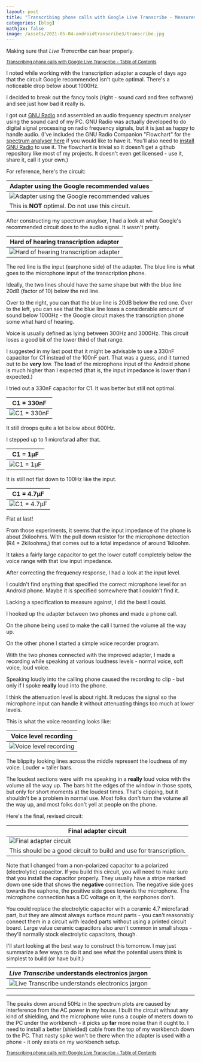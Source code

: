 ```yaml
---
layout: post
title: "Transcribing phone calls with Google Live Transcribe - Measurements and optimization"
categories: [blog]
mathjax: false
image: /assets/2021-05-04-androidtranscribe3/transcribe.jpg
---
```

Making sure that *Live Transcribe* can hear properly.

<sub>[Transcribing phone calls with Google Live Transcribe - Table of Contents](androidtranscribe-toc)</sub>

I noted while working with the transcription adapter a couple of days ago that the circuit Google recommended isn't quite optimal.  There's a noticeable drop below about 1000Hz.

I decided to break out the fancy tools (right - sound card and free software) and see just how bad it really is.

I got out [GNU Radio](https://www.gnuradio.org/) and assembled an audio frequency spectrum analyser using the sound card of my PC.  GNU Radio was actually developed to do digital signal processing on radio frequency signals, but it is just as happy to handle audio. (I've included the GNU Radio Companion "Flowchart" for the [spectrum analyser here](/assets/2021-05-04-androidtranscribe3/Spectrumanalyser.grc) if you would like to have it. You'll also need to [install GNU Radio](https://wiki.gnuradio.org/index.php/InstallingGR) to use it.  The flowchart is trivial so it doesn't get a github repository like most of my projects.  It doesn't even get licensed - use it, share it, call it your own.)

For reference, here's the circuit:

|Adapter using the Google recommended values|
|-------------------------------------------|
|![Adapter using the Google recommended values](/assets/2021-05-04-androidtranscribe3/attenuator_not_optimal.png)|
|This is **NOT** optimal.  Do not use this circuit.|

After constructing my spectrum anaylser, I had a look at what Google's recommended circuit does to the audio signal.  It wasn't pretty.

|Hard of hearing transcription adapter|
|-------------------------------------|
|![Hard of hearing transcription adapter](/assets/2021-05-04-androidtranscribe3/Google.png)|

The red line is the input (earphone side) of the adapter.  The blue line is what goes to the microphone input of the transcription phone.

Ideally, the two lines should have the same shape but with the blue line 20dB (factor of 10) below the red line.

Over to the right, you can that the blue line is 20dB below the red one.  Over to the left, you can see that the blue line loses a considerable amount of sound below 1000Hz - the Google circuit makes the transcription phone some what hard of hearing.

Voice is usually defined as lying between 300Hz and 3000Hz.  This circuit loses a good bit of the lower third of that range.

I suggested in my last post that it might be advisable to use a 330nF capacitor for C1 instead of the 100nF part.  That was a guess, and it turned out to be **very** low.  The load of the microphone input of the Android phone is much higher than I expected (that is, the input impedance is lower than I expected.)

I tried out a 330nF capacitor for C1.  It was better but still not optimal.

|C1 = 330nF|
|----------|
|![C1 = 330nF](/assets/2021-05-04-androidtranscribe3/330nF.png)|

It still droops quite a lot below about 600Hz.

I stepped up to 1 microfarad after that.

|C1 = 1µF|
|----------|
|![C1 = 1µF](/assets/2021-05-04-androidtranscribe3/1microfarad.png)|

It is still not flat down to 100Hz like the input.

|C1 = 4.7µF|
|----------|
|![C1 = 4.7µF](/assets/2021-05-04-androidtranscribe3/4.7microfarad.png)|

Flat at last!

From those experiments, it seems that the input impedance of the phone is about 2kiloohms.  With the pull down resistor for the microphone detection (R4 = 2kiloohms,) that comes out to a total impedance of around 1kiloohm.

It takes a fairly large capacitor to get the lower cutoff completely below the voice range with that low input impedance.

After correcting the frequency response, I had a look at the input level.

I couldn't find anything that specified the correct microphone level for an Android phone.  Maybe it is specified somewhere that I couldn't find it.

Lacking a specification to measure against, I did the best I could.

I hooked up the adapter between two phones and made a phone call.

On the phone being used to make the call I turned the volume all the way up.

On the other phone I started a simple voice recorder program.

With the two phones connected with the improved adapter, I made a recording while speaking at various loudness levels - normal voice, soft voice, loud voice.

Speaking loudly into the calling phone caused the recording to clip - but only if I spoke **really** loud into the phone.

I think the attenuation level is about right.  It reduces the signal so the microphone input can handle it without attenuating things too much at lower levels.

This is what the voice recording looks like:

|Voice level recording|
|---------------------|
|![Voice level recording](/assets/2021-05-04-androidtranscribe3/level.png)|

The blippity looking lines across the middle represent the loudness of my voice. Louder = taller bars.

The loudest sections were with me speaking in a **really** loud voice with the volume all the way up.  The bars hit the edges of the window in those spots, but only for short moments at the loudest times.  That's clipping, but it shouldn't be a problem in normal use.  Most folks don't turn the volume all the way up, and most folks don't yell at people on the phone.

Here's the final, revised circuit:

|Final adapter circuit|
|---------------------|
|![Final adapter circuit](/assets/2021-05-04-androidtranscribe3/revisedcircuit.png)|
|This should be a good circuit to build and use for transcription.|

Note that I changed from a non-polarized capacitor to a polarized (electrolytic) capacitor.  If you build this circuit, you will need to make sure that you install the capacitor properly.  They usually have a stripe marked down one side that shows the **negative** connection.  The negative side goes towards the eaphone, the positive side goes towards the microphone.  The microphone connection has a DC voltage on it, the earphones don't.

You could replace the electrolytic capacitor with a ceramic 4.7 microfarad part, but they are almost always surface mount parts - you can't reasonably connect them in a circuit with leaded parts without using a printed circuit board.  Large value ceramic capacitors also aren't common in small shops - they'll normally stock electrolytic capacitors, though.

I'll start looking at the best way to construct this tomorrow.  I may just summarize a few ways to do it and see what the potential users think is simplest to build (or have built.)

|*Live Transcribe* understands electronics jargon|
|------------------------------------------------|
|![Live Transcribe understands electronics jargon](/assets/2021-05-04-androidtranscribe3/transcribe.jpg)|

-------

The peaks down around 50Hz in the spectrum plots are caused by interference from the AC power in my house.  I built the circuit without any kind of shielding, and the microphone wire runs a couple of meters down to the PC under the workbench - it picks up **far** more noise than it ought to.  I need to install a better (shielded) cable from the top of my workbench down to the PC.  That nasty spike won't be there when the adapter is used with a phone - it only exists on my workbench setup.


<sub>[Transcribing phone calls with Google Live Transcribe - Table of Contents](androidtranscribe-toc)</sub>
